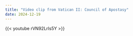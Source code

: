 ```yaml
---
title: "Video clip from Vatican II: Council of Apostasy"
date: 2024-12-19
---
```


{{< youtube rVN92LrIs5Y >}}
